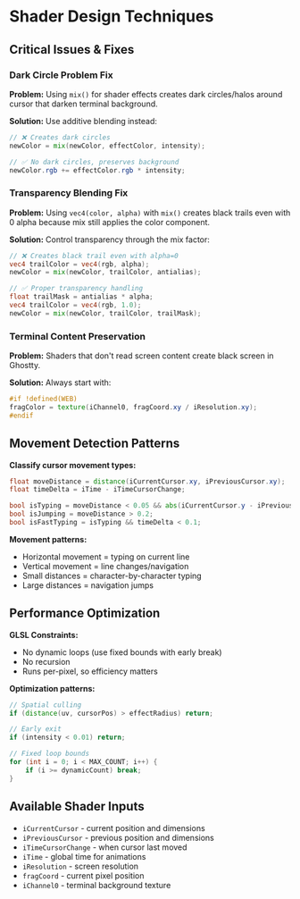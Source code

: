 # Shader Design Techniques

## Critical Issues & Fixes

### Dark Circle Problem Fix
**Problem:** Using `mix()` for shader effects creates dark circles/halos around cursor that darken terminal background.

**Solution:** Use additive blending instead:
```glsl
// ❌ Creates dark circles
newColor = mix(newColor, effectColor, intensity);

// ✅ No dark circles, preserves background  
newColor.rgb += effectColor.rgb * intensity;
```

### Transparency Blending Fix
**Problem:** Using `vec4(color, alpha)` with `mix()` creates black trails even with 0 alpha because mix still applies the color component.

**Solution:** Control transparency through the mix factor:
```glsl
// ❌ Creates black trail even with alpha=0
vec4 trailColor = vec4(rgb, alpha);
newColor = mix(newColor, trailColor, antialias);

// ✅ Proper transparency handling
float trailMask = antialias * alpha;
vec4 trailColor = vec4(rgb, 1.0);
newColor = mix(newColor, trailColor, trailMask);
```

### Terminal Content Preservation
**Problem:** Shaders that don't read screen content create black screen in Ghostty.

**Solution:** Always start with:
```glsl
#if !defined(WEB)
fragColor = texture(iChannel0, fragCoord.xy / iResolution.xy);
#endif
```

## Movement Detection Patterns

**Classify cursor movement types:**
```glsl
float moveDistance = distance(iCurrentCursor.xy, iPreviousCursor.xy);
float timeDelta = iTime - iTimeCursorChange;

bool isTyping = moveDistance < 0.05 && abs(iCurrentCursor.y - iPreviousCursor.y) < 0.01;
bool isJumping = moveDistance > 0.2;
bool isFastTyping = isTyping && timeDelta < 0.1;
```

**Movement patterns:**
- Horizontal movement = typing on current line
- Vertical movement = line changes/navigation
- Small distances = character-by-character typing
- Large distances = navigation jumps

## Performance Optimization

**GLSL Constraints:**
- No dynamic loops (use fixed bounds with early break)
- No recursion
- Runs per-pixel, so efficiency matters

**Optimization patterns:**
```glsl
// Spatial culling
if (distance(uv, cursorPos) > effectRadius) return;

// Early exit
if (intensity < 0.01) return;

// Fixed loop bounds
for (int i = 0; i < MAX_COUNT; i++) {
    if (i >= dynamicCount) break;
}
```

## Available Shader Inputs

- `iCurrentCursor` - current position and dimensions
- `iPreviousCursor` - previous position and dimensions  
- `iTimeCursorChange` - when cursor last moved
- `iTime` - global time for animations
- `iResolution` - screen resolution
- `fragCoord` - current pixel position
- `iChannel0` - terminal background texture